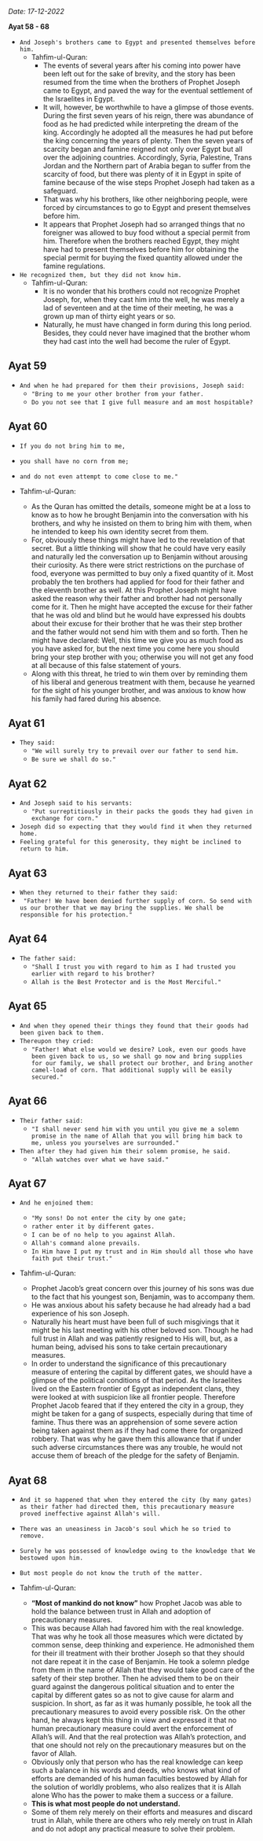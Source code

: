 *Date: 17-12-2022*

**Ayat 58 - 68**

- `And Joseph's brothers came to Egypt and presented themselves before him.`
  - Tahfim-ul-Quran:
    - The events of several years after his coming into power have been left out for the sake of brevity, and the story has been resumed from the time when the brothers of Prophet Joseph came to Egypt, and paved the way for the eventual settlement of the Israelites in Egypt.
    - It will, however, be worthwhile to have a glimpse of those events. During the first seven years of his reign, there was abundance of food as he had predicted while interpreting the dream of the king. Accordingly he adopted all the measures he had put before the king concerning the years of plenty. Then the seven years of scarcity began and famine reigned not only over Egypt but all over the adjoining countries. Accordingly, Syria, Palestine, Trans Jordan and the Northern part of Arabia began to suffer from the scarcity of food, but there was plenty of it in Egypt in spite of famine because of the wise steps Prophet Joseph had taken as a safeguard.
    - That was why his brothers, like other neighboring people, were forced by circumstances to go to Egypt and present themselves before him.
    - It appears that Prophet Joseph had so arranged things that no foreigner was allowed to buy food without a special permit from him. Therefore when the brothers reached Egypt, they might have had to present themselves before him for obtaining the special permit for buying the fixed quantity allowed under the famine regulations.
- `He recognized them, but they did not know him.`
  - Tahfim-ul-Quran:
    - It is no wonder that his brothers could not recognize Prophet Joseph, for, when they cast him into the well, he was merely a lad of seventeen and at the time of their meeting, he was a grown up man of thirty eight years or so.
    - Naturally, he must have changed in form during this long period. Besides, they could never have imagined that the brother whom they had cast into the well had become the ruler of Egypt.

## Ayat 59

- `And when he had prepared for them their provisions, Joseph said:`
  - `"Bring to me your other brother from your father.`
  - `Do you not see that I give full measure and am most hospitable?`

## Ayat 60

- `If you do not bring him to me,`
- `you shall have no corn from me;`
- `and do not even attempt to come close to me."`

- Tahfim-ul-Quran:
  - As the Quran has omitted the details, someone might be at a loss to know as to how he brought Benjamin into the conversation with his brothers, and why he insisted on them to bring him with them, when he intended to keep his own identity secret from them.
  - For, obviously these things might have led to the revelation of that secret. But a little thinking will show that he could have very easily and naturally led the conversation up to Benjamin without arousing their curiosity. As there were strict restrictions on the purchase of food, everyone was permitted to buy only a fixed quantity of it. Most probably the ten brothers had applied for food for their father and the eleventh brother as well. At this Prophet Joseph might have asked the reason why their father and brother had not personally come for it. Then he might have accepted the excuse for their father that he was old and blind but he would have expressed his doubts about their excuse for their brother that he was their step brother and the father would not send him with them and so forth. Then he might have declared: Well, this time we give you as much food as you have asked for, but the next time you come here you should bring your step brother with you; otherwise you will not get any food at all because of this false statement of yours.
  - Along with this threat, he tried to win them over by reminding them of his liberal and generous treatment with them, because he yearned for the sight of his younger brother, and was anxious to know how his family had fared during his absence.

## Ayat 61

- `They said:`
  - `"We will surely try to prevail over our father to send him.`
  - `Be sure we shall do so."`

## Ayat 62

- `And Joseph said to his servants:`
  - `"Put surreptitiously in their packs the goods they had given in exchange for corn."`
- `Joseph did so expecting that they would find it when they returned home.`
- `Feeling grateful for this generosity, they might be inclined to return to him.`

## Ayat 63

- `When they returned to their father they said:`
- ` "Father! We have been denied further supply of corn. So send with us our brother that we may bring the supplies. We shall be responsible for his protection."`

## Ayat 64

- `The father said:`
  - `"Shall I trust you with regard to him as I had trusted you earlier with regard to his brother?`
  - `Allah is the Best Protector and is the Most Merciful."`

## Ayat 65

- `And when they opened their things they found that their goods had been given back to them.`
- `Thereupon they cried:`
  - `"Father! What else would we desire? Look, even our goods have been given back to us, so we shall go now and bring supplies for our family, we shall protect our brother, and bring another camel-load of corn. That additional supply will be easily secured."`

## Ayat 66

- `Their father said:`
  - `"I shall never send him with you until you give me a solemn promise in the name of Allah that you will bring him back to me, unless you yourselves are surrounded."`
- `Then after they had given him their solemn promise, he said.`
  - `"Allah watches over what we have said."`

## Ayat 67

- `And he enjoined them:`
  - `"My sons! Do not enter the city by one gate;`
  - `rather enter it by different gates.`
  - `I can be of no help to you against Allah.`
  - `Allah's command alone prevails.`
  - `In Him have I put my trust and in Him should all those who have faith put their trust."`

- Tahfim-ul-Quran:
  - Prophet Jacob’s great concern over this journey of his sons was due to the fact that his youngest son, Benjamin, was to accompany them.
  - He was anxious about his safety because he had already had a bad experience of his son Joseph.
  - Naturally his heart must have been full of such misgivings that it might be his last meeting with his other beloved son. Though he had full trust in Allah and was patiently resigned to His will, but, as a human being, advised his sons to take certain precautionary measures.
  - In order to understand the significance of this precautionary measure of entering the capital by different gates, we should have a glimpse of the political conditions of that period. As the Israelites lived on the Eastern frontier of Egypt as independent clans, they were looked at with suspicion like all frontier people. Therefore Prophet Jacob feared that if they entered the city in a group, they might be taken for a gang of suspects, especially during that time of famine. Thus there was an apprehension of some severe action being taken against them as if they had come there for organized robbery. That was why he gave them this allowance that if under such adverse circumstances there was any trouble, he would not accuse them of breach of the pledge for the safety of Benjamin.

## Ayat 68

- `And it so happened that when they entered the city (by many gates) as their father had directed them, this precautionary measure proved ineffective against Allah's will.`
- `There was an uneasiness in Jacob's soul which he so tried to remove.`
- `Surely he was possessed of knowledge owing to the knowledge that We bestowed upon him.`
- `But most people do not know the truth of the matter.`

- Tahfim-ul-Quran:
  - **“Most of mankind do not know”** how Prophet Jacob was able to hold the balance between trust in Allah and adoption of precautionary measures.
  - This was because Allah had favored him with the real knowledge. That was why he took all those measures which were dictated by common sense, deep thinking and experience. He admonished them for their ill treatment with their brother Joseph so that they should not dare repeat it in the case of Benjamin. He took a solemn pledge from them in the name of Allah that they would take good care of the safety of their step brother. Then he advised them to be on their guard against the dangerous political situation and to enter the capital by different gates so as not to give cause for alarm and suspicion. In short, as far as it was humanly possible, he took all the precautionary measures to avoid every possible risk. On the other hand, he always kept this thing in view and expressed it that no human precautionary measure could avert the enforcement of Allah’s will. And that the real protection was Allah’s protection, and that one should not rely on the precautionary measures but on the favor of Allah. 
  - Obviously only that person who has the real knowledge can keep such a balance in his words and deeds, who knows what kind of efforts are demanded of his human faculties bestowed by Allah for the solution of worldly problems, who also realizes that it is Allah alone Who has the power to make them a success or a failure.
  - **This is what most people do not understand.**
  - Some of them rely merely on their efforts and measures and discard trust in Allah, while there are others who rely merely on trust in Allah and do not adopt any practical measure to solve their problem.